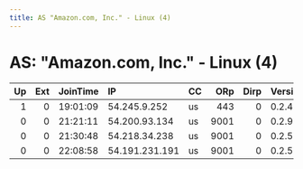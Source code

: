 ```yaml
---
title: AS "Amazon.com, Inc." - Linux (4)
---
```


# AS: "Amazon.com, Inc." - Linux (4)

|   Up |   Ext | JoinTime   | IP             | CC   |   ORp |   Dirp | Version   | Contact                 | Nickname            |   eFamMembers |
|-----:|------:|:-----------|:---------------|:-----|------:|-------:|:----------|:------------------------|:--------------------|--------------:|
|    1 |     0 | 19:01:09   | 54.245.9.252   | us   |   443 |      0 | 0.2.4.27  | jgrobles@protonmail.com | sagafi              |             1 |
|    0 |     0 | 21:21:11   | 54.200.93.134  | us   |  9001 |      0 | 0.2.9.11  | root at example dot o   | citest19925ff2vxvdR |             1 |
|    0 |     0 | 21:30:48   | 54.218.34.238  | us   |  9001 |      0 | 0.2.5.14  | root at example dot o   | citest19926rY4X7QD9 |             1 |
|    0 |     0 | 22:08:58   | 54.191.231.191 | us   |  9001 |      0 | 0.2.5.14  | root at example dot o   | citest19979XaWWzNhA |             1 |
